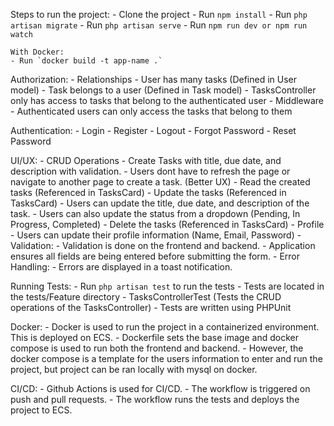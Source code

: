 Steps to run the project:
    - Clone the project
    - Run `npm install`
    - Run `php artisan migrate`
    - Run `php artisan serve`
    - Run `npm run dev or npm run watch`

    With Docker:
    - Run `docker build -t app-name .`


Authorization:
    - Relationships
      - User has many tasks (Defined in User model)
      - Task belongs to a user (Defined in Task model)
      - TasksController only has access to tasks that belong to the authenticated user
    - Middleware
      - Authenticated users can only access the tasks that belong to them

Authentication:
    - Login
    - Register
    - Logout
    - Forgot Password
    - Reset Password
  
UI/UX:
    - CRUD Operations
        - Create Tasks with title, due date, and description with validation.
          - Users dont have to refresh the page or navigate to another page to create a task. (Better UX)
        - Read the created tasks (Referenced in TasksCard)
        - Update the tasks (Referenced in TasksCard)
            - Users can update the title, due date, and description of the task.
            - Users can also update the status from a dropdown (Pending, In Progress, Completed)
        - Delete the tasks (Referenced in TasksCard)
    - Profile
        - Users can update their profile information (Name, Email, Password)
    - Validation:
      - Validation is done on the frontend and backend.
      - Application ensures all fields are being entered before submitting the form.
    - Error Handling:
        - Errors are displayed in a toast notification.

Running Tests:
    - Run `php artisan test` to run the tests
    - Tests are located in the tests/Feature directory
        - TasksControllerTest (Tests the CRUD operations of the TasksController)
    - Tests are written using PHPUnit

Docker:
    - Docker is used to run the project in a containerized environment. This is deployed on ECS.
    - Dockerfile sets the base image and docker compose is used to run both the frontend and backend.
    - However, the docker compose is a template for the users information to enter and run the project, but project can be ran locally with mysql on docker.

CI/CD:
    - Github Actions is used for CI/CD.
    - The workflow is triggered on push and pull requests.
    - The workflow runs the tests and deploys the project to ECS.



